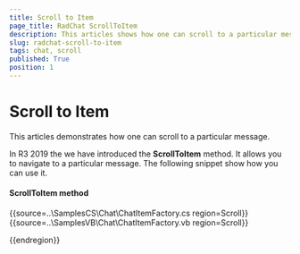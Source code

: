```yaml
---
title: Scroll to Item   
page_title: RadChat ScrollToItem
description: This articles shows how one can scroll to a particular message. 
slug: radchat-scroll-to-item
tags: chat, scroll
published: True
position: 1
---
```


# Scroll to Item

This articles demonstrates how one can scroll to a particular message. 

In R3 2019 the we have introduced the __ScrollToItem__ method. It allows you to navigate to a particular message. The following snippet show how you can use it.

#### ScrollToItem method

{{source=..\SamplesCS\Chat\ChatItemFactory.cs region=Scroll}} 
{{source=..\SamplesVB\Chat\ChatItemFactory.vb region=Scroll}}



{{endregion}}

